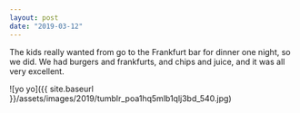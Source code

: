 ```yaml
---
layout: post
date: "2019-03-12"
---
```


The kids really wanted from go to the Frankfurt bar for dinner one night, so we did. We had burgers and frankfurts, and chips and juice, and it was all very excellent.

![yo yo]({{ site.baseurl }}/assets/images/2019/tumblr_poa1hq5mlb1qlj3bd_540.jpg)
